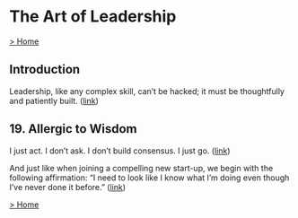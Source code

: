 # The Art of Leadership

[> Home](../README.md)
## Introduction



Leadership, like any complex skill, can’t be hacked; it must be thoughtfully and patiently built. ([link](https://learning.oreilly.com/library/view/-/9781492045687/preface01.html#70ed993c-3e28-4a5e-9df6-ed57e8647ce4))

## 19. Allergic to Wisdom



I just act. I don’t ask. I don’t build consensus. I just go. ([link](https://learning.oreilly.com/library/view/-/9781492045687/ch19.html#58bb1fa6-af40-4eaa-8939-76d54bf1b438))


And just like when joining a compelling new start-up, we begin with the following affirmation: “I need to look like I know what I’m doing even though I’ve never done it before.” ([link](https://learning.oreilly.com/library/view/-/9781492045687/ch19.html#fc187569-ee2b-418b-b181-a1387a818461))

[> Home](../README.md)
